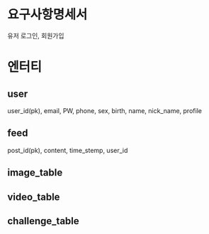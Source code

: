 # 요구사항명세서
유저 로그인, 회원가입


# 엔터티 
## user
user_id(pk), email, PW, phone, sex, birth, name, nick_name, profile
## feed
post_id(pk), content, time_stemp, user_id


## image_table

## video_table

## challenge_table



 
